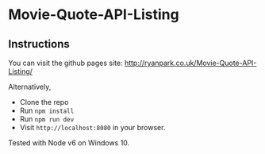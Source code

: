 # Movie-Quote-API-Listing

## Instructions

You can visit the github pages site:
http://ryanpark.co.uk/Movie-Quote-API-Listing/

Alternatively,
* Clone the repo
* Run `npm install`
* Run `npm run dev`
* Visit `http://localhost:8080` in your browser.

Tested with Node v6 on Windows 10.
